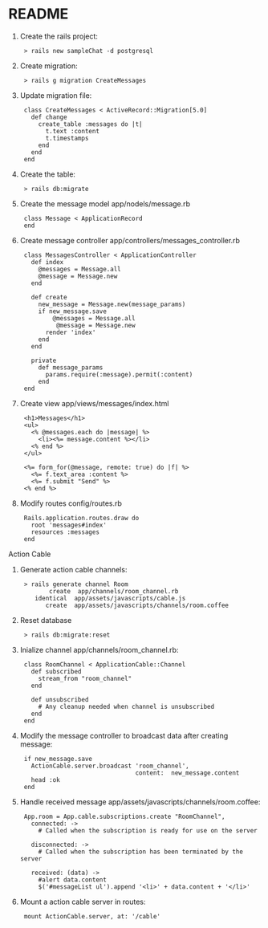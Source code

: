 # README
1. Create the rails project:

		> rails new sampleChat -d postgresql

2. Create migration:

		> rails g migration CreateMessages

3. Update migration file:

		class CreateMessages < ActiveRecord::Migration[5.0]
		  def change
		    create_table :messages do |t|
		      t.text :content
		      t.timestamps
		    end
		  end
		end

4. Create the table:

		> rails db:migrate	

5. Create the message model app/nodels/message.rb

		class Message < ApplicationRecord
		end
		
6. Create message controller app/controllers/messages_controller.rb

		class MessagesController < ApplicationController
		  def index
		    @messages = Message.all
		    @message = Message.new
		  end
		
		  def create
		    new_message = Message.new(message_params)
		    if new_message.save
		    	@messages = Message.all
     			 @message = Message.new
		      render 'index'
		    end
		  end
		
		  private
		    def message_params
		      params.require(:message).permit(:content)
		    end
		end


7. Create view app/views/messages/index.html

		<h1>Messages</h1>
		<ul>
		  <% @messages.each do |message| %>
		    <li><%= message.content %></li>
		  <% end %>
		</ul>
		
		<%= form_for(@message, remote: true) do |f| %>
		  <%= f.text_area :content %>
		  <%= f.submit "Send" %>
		<% end %>

		
8. Modify routes config/routes.rb

		Rails.application.routes.draw do
		  root 'messages#index'
		  resources :messages
		end

		

Action Cable

1. Generate action cable channels:

		> rails generate channel Room
			   create  app/channels/room_channel.rb
		   identical  app/assets/javascripts/cable.js
		      create  app/assets/javascripts/channels/room.coffee
		      
2. Reset database

		> rails db:migrate:reset
		
3. Inialize channel app/channels/room_channel.rb:

		class RoomChannel < ApplicationCable::Channel
		  def subscribed
		    stream_from "room_channel"
		  end
		
		  def unsubscribed
		    # Any cleanup needed when channel is unsubscribed
		  end
		end
		
4. Modify the message controller to broadcast data after creating message:
	
		if new_message.save
	      ActionCable.server.broadcast 'room_channel',
	                                   content:  new_message.content
	      head :ok
	    end
	    
5. Handle received message app/assets/javascripts/channels/room.coffee:

		App.room = App.cable.subscriptions.create "RoomChannel",
		  connected: ->
		    # Called when the subscription is ready for use on the server
		
		  disconnected: ->
		    # Called when the subscription has been terminated by the server
		
		  received: (data) ->
		    #alert data.content
		    $('#messageList ul').append '<li>' + data.content + '</li>'
		    
6. Mount a action cable server in routes:

		mount ActionCable.server, at: '/cable'
